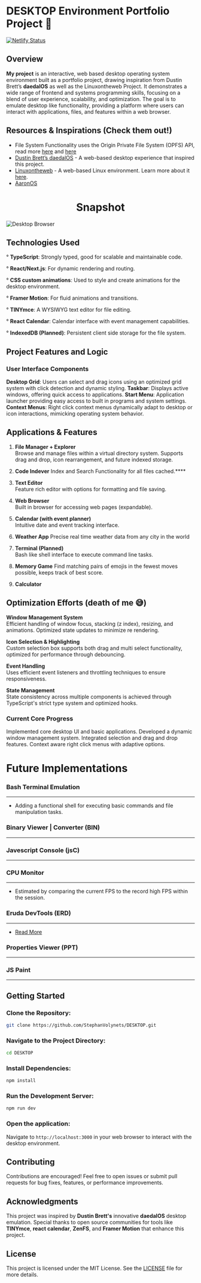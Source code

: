 # DESKTOP Environment Portfolio Project :art: 
[![Netlify Status](https://api.netlify.com/api/v1/badges/ab3bb5b6-b35e-4b94-976b-b5f3f4a99ed2/deploy-status)](https://app.netlify.com/sites/stephos/deploys)
## Overview

**My project** is an interactive, web based desktop operating system environment built as a portfolio project, drawing inspiration from Dustin Brett’s **daedalOS** as well as the Linuxontheweb Project. It demonstrates a wide range of frontend and systems programming skills, focusing on a blend of user experience, scalability, and optimization. The goal is to emulate desktop like functionality, providing a platform where users can interact with applications, files, and features within a web browser.

## Resources & Inspirations (Check them out!)
- File System Functionality uses the Origin Private File System (OPFS) API, read more [here](https://developer.mozilla.org/en-US/docs/Web/API/File_System_API/Origin_private_file_system) and [here](https://rxdb.info/rx-storage-opfs.html)
- [Dustin Brett’s daedalOS](https://dustinbrett.com/) - A web-based desktop experience that inspired this project.
-  [Linuxontheweb](https://linuxontheweb.github.io/) - A web-based Linux environment. Learn more about it [here](https://linuxontheweb.github.io/www/docs/what-it-is.html).
- [AaronOS](https://github.com/MineAndCraft12/AaronOS)
  
<h1 align="center">Snapshot</h1>
<p>
   <img src="https://github.com/user-attachments/assets/cf5d2120-38fb-429c-8e93-71347a8b4387" alt="Desktop Browser" style="width:100% height="700">
        <br>

</p>

 

## Technologies Used

 ° **TypeScript**: Strongly typed, good for scalable and maintainable code.
 
 ° **React/Next.js**: For dynamic rendering and routing.
 
 ° **CSS custom animations**: Used to style and create animations for the desktop environment.
  
 ° **Framer Motion**: For fluid animations and transitions.
 
 ° **TINYmce**: A WYSIWYG text editor for file editing.
 
 ° **React Calendar**: Calendar interface with event management capabilities.
  
 ° **IndexedDB (Planned)**: Persistent client side storage for the file system.
  

   

## Project Features and Logic

### User Interface Components

  **Desktop Grid**: Users can select and drag icons using an optimized grid system with click detection and dynamic styling.
  **Taskbar**: Displays active windows, offering quick access to applications.
  **Start Menu**: Application launcher providing easy access to built in programs and system settings.
  **Context Menus**: Right click context menus dynamically adapt to desktop or icon interactions, mimicking operating system behavior.

   

## Applications & Features

1. **File Manager + Explorer**  
     Browse and manage files within a virtual directory system.
     Supports drag and drop, icon rearrangement, and future indexed storage.
   
2. **Code Indever**
     Index and Search Functionality for all files cached.****

3. **Text Editor**  
     Feature rich editor with options for formatting and file saving.
   
4. **Web Browser**  
     Built in browser for accessing web pages (expandable).

5. **Calendar (with event planner)**  
     Intuitive date and event tracking interface.
   
6. **Weather App**
     Precise real time weather data from any city in the world

7. **Terminal (Planned)**  
     Bash like shell interface to execute command line tasks.

8. **Memory Game**
   Find matching pairs of emojis in the fewest moves possible, keeps track of best score.
   
9. **Calculator**

   

## Optimization Efforts (death of me :sweat_smile:)

  **Window Management System**  
   Efficient handling of window focus, stacking (z index), resizing, and animations. Optimized state updates to minimize re rendering.

  **Icon Selection & Highlighting**  
   Custom selection box supports both drag and multi select functionality, optimized for performance through debouncing.

  **Event Handling**  
   Uses efficient event listeners and throttling techniques to ensure responsiveness.

  **State Management**  
   State consistency across multiple components is achieved through TypeScript's strict type system and optimized hooks.


### Current Core Progress

  Implemented core desktop UI and basic applications.
  Developed a dynamic window management system.
  Integrated selection and drag and drop features.
  Context aware right click menus with adaptive options.
  
   

# Future Implementations

  ### Bash Terminal Emulation
  ---
   - Adding a functional shell for executing basic commands and file manipulation tasks.

  ### Binary Viewer | Converter (BIN)
  ---

  ### Javescript Console (jsC)
  ---

  ### CPU Monitor
  ---
  - Estimated by comparing the current FPS to the record high FPS within the session.

  ### Eruda DevTools (ERD)
  ---
  - [Read More](https://github.com/liriliri/eruda)

  ### Properties Viewer (PPT)
  ---
  
  ### JS Paint

  ---


## Getting Started

### Clone the Repository:
```bash
git clone https://github.com/StephanVolynets/DESKTOP.git
```

### Navigate to the Project Directory:
```bash
cd DESKTOP
```

### Install Dependencies:
```bash
npm install
```

### Run the Development Server:
```bash
npm run dev
```

### Open the application:
Navigate to `http://localhost:3000` in your web browser to interact with the desktop environment.

   

## Contributing

Contributions are encouraged! Feel free to open issues or submit pull requests for bug fixes, features, or performance improvements.

   

## Acknowledgments

This project was inspired by **Dustin Brett's** innovative **daedalOS** desktop emulation. Special thanks to open source communities for tools like **TINYmce**, **react calendar**, **ZenFS**, and **Framer Motion** that enhance this project.

   

## License

This project is licensed under the MIT License. See the [LICENSE](LICENSE) file for more details.
